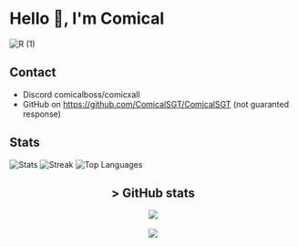 # Hello 👋, I'm Comical
![R (1)](https://github.com/ComicalSGT/ComicalSGT/assets/151361634/48e8396b-dc94-4c7c-b780-c7cb3884b70b)
## Contact
- Discord comicalboss/comicxall
- GitHub on https://github.com/ComicalSGT/ComicalSGT (not guaranted response)
## Stats
![Stats](https://github-readme-stats.vercel.app/api?username=ComicalSGT&theme=gotham&show_icons=true&hide_border=false&count_private=true)
![Streak](https://github-readme-streak-stats.herokuapp.com/?user=ComicalSGT&theme=gotham&hide_border=false)
![Top Languages](https://github-readme-stats.vercel.app/api/top-langs/?username=ComicalSGT&theme=gotham&show_icons=true&hide_border=false&layout=compact)

<h2 align="center">> GitHub stats</h2>

<p align="center">
  <img align="center" src="https://github-readme-stats.vercel.app/api?username=ComicalSGT&show_icons=true&theme=transparent&include_all_commits=true">
  <br><br>
  <img align="center" src="https://github-readme-stats.vercel.app/api/top-langs/?username=ComicalSGT&theme=transparent">
</p>
